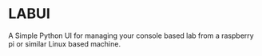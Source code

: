 # LABUI

A Simple Python UI for managing your console based lab from a raspberry pi or similar Linux based machine.